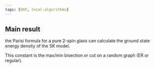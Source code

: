```yaml
---
tags: [OGP, local-algorithms]
---
```

## Main result

the Parisi formula for a pure 2-spin glass can calculate the ground state energy density of the SK model.

This constant is the max/min bisection or cut on a random graph (ER or regular).
